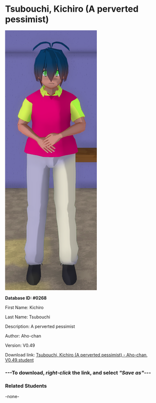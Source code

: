 # Tsubouchi, Kichiro (A perverted pessimist)

<img src="../../Files/Images/Tsubouchi, Kichiro (A perverted pessimist).png" title="Tsubouchi, Kichiro (A perverted pessimist) - Aho-chan, V0.49">

**Database ID: #0268**

First Name: Kichiro

Last Name: Tsubouchi

Description: A perverted pessimist

Author: Aho-chan

Version: V0.49

Download link: <a href="https://raw.githubusercontent.com/Arbiter1223/Daigaku-Gurashi-Custom-Students/master/Files/Student%20Files/Tsubouchi%2C%20Kichiro%20(A%20perverted%20pessimist)%20-%20Aho-chan%2C%20V0.49.student">Tsubouchi, Kichiro (A perverted pessimist) - Aho-chan, V0.49.student</a>

### ---**To download, _right-click_ the link, and select _"Save as"_**---

### Related Students

-none-
